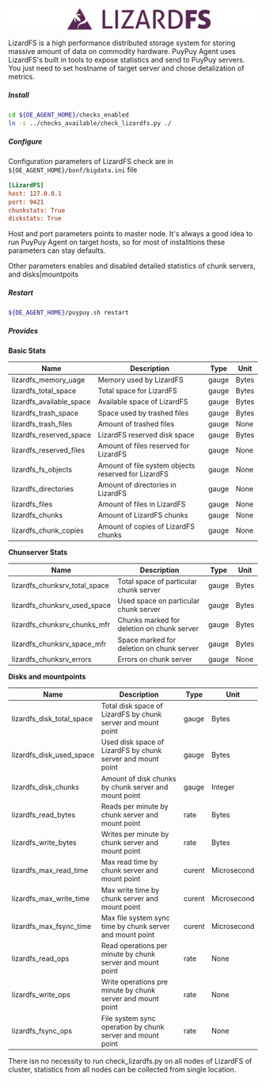 ![Lizardfs](../images/lizardfs.png)

LizardFS is a high performance distributed storage system for storing massive amount of data on commodity hardware.
PuyPuy Agent uses LizardFS's built in tools to expose statistics and send to PuyPuy servers. 
You just need to set hostname of target server and chose detalization of metrics.   

##### **Install**

```bash
cd ${OE_AGENT_HOME}/checks_enabled
ln -s ../checks_available/check_lizardfs.py ./
```

##### **Configure**

Configuration parameters of LizardFS check are in ``${OE_AGENT_HOME}/bonf/bigdata.ini`` file  

```ini
[LizardFS]
host: 127.0.0.1
port: 9421
chunkstats: True
diskstats: True
```
Host and port parameters points to master node. It's always a good idea to run PuyPuy Agent on target hosts, 
so for most of installtions these parameters can stay defaults. 

Other parameters enables and disabled detailed statistics of chunk servers, and disks|mountpoits 

##### **Restart**

```bash
${OE_AGENT_HOME}/puypuy.sh restart
```

##### **Provides**

**Basic Stats** 

| Name  | Description | Type | Unit|
| ------------- | ------------- |------------- |------------- |
|lizardfs_memory_uage|Memory used by LizardFS|gauge|Bytes|
|lizardfs_total_space|Total space for LizardFS|gauge|Bytes|
|lizardfs_available_space|Available space of LizardFS|gauge|Bytes|
|lizardfs_trash_space|Space used by trashed files|gauge|Bytes|
|lizardfs_trash_files|Amount of trashed files|gauge|None|
|lizardfs_reserved_space|LizardFS reserved disk space|gauge|Bytes|
|lizardfs_reserved_files|Amount of files reserved for LizardFS|gauge|None|
|lizardfs_fs_objects|Amount of file system objects reserved for LizardFS|gauge|None|
|lizardfs_directories|Amount of directories in LizardFS|gauge|None|
|lizardfs_files|Amount of files in LizardFS|gauge|None|
|lizardfs_chunks|Amount of LizardFS chunks|gauge|None|
|lizardfs_chunk_copies|Amount of copies of LizardFS chunks|gauge|None|

**Chunserver Stats**

| Name  | Description | Type | Unit|
| ------------- | ------------- |------------- |------------- |
|lizardfs_chunksrv_total_space|Total space of particular chunk server|gauge|Bytes|
|lizardfs_chunksrv_used_space|Used space on particular chunk server|gauge|Bytes|
|lizardfs_chunksrv_chunks_mfr|Chunks marked for deletion on chunk server|gauge|Bytes|
|lizardfs_chunksrv_space_mfr|Space marked for deletion on chunk server|gauge|Bytes|
|lizardfs_chunksrv_errors|Errors on chunk server|gauge|None|

**Disks and mountpoints**

| Name  | Description | Type | Unit|
| ------------- | ------------- |------------- |------------- |
|lizardfs_disk_total_space|Total disk space of LizardFS by chunk server and mount point|gauge|Bytes|
|lizardfs_disk_used_space|Used disk space of LizardFS by chunk server and mount point|gauge|Bytes|
|lizardfs_disk_chunks|Amount of disk chunks by chunk server and mount point|gauge|Integer|
|lizardfs_read_bytes|Reads per minute by chunk server and mount point|rate|Bytes|
|lizardfs_write_bytes|Writes per minute by chunk server and mount point|rate|Bytes|
|lizardfs_max_read_time|Max read time by chunk server and mount point|curent |Microsecond|
|lizardfs_max_write_time|Max write time by chunk server and mount point|curent |Microsecond|
|lizardfs_max_fsync_time|Max file system sync time by chunk server and mount point|curent |Microsecond|
|lizardfs_read_ops|Read operations per minute by chunk server and mount point|rate|None|
|lizardfs_write_ops|Write operations pre minute by chunk server and mount point|rate|None|
|lizardfs_fsync_ops|File system sync operation by chunk server and mount point|rate|None|


There isn no necessity to run check_lizardfs.py on all nodes of LizardFS of cluster, 
statistics from all nodes can be collected from single location.  